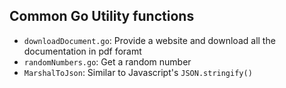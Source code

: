 ## Common Go Utility functions

- `downloadDocument.go`: Provide a website and download all the documentation in pdf foramt
- `randomNumbers.go`: Get a random number
- `MarshalToJson`: Similar to Javascript's `JSON.stringify()`
